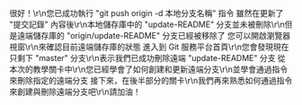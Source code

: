 很好！\r\n您已成功執行 "git push origin -d 本地分支名稱" 指令
雖然在更新了 "提交記錄" 內容後\r\n本地儲存庫中的 "update-README" 分支並未被刪除\r\n但是遠端儲存庫的 "origin/update-README" 分支已經被移除了
您可以開啟瀏覽器視窗\r\n來確認目前遠端儲存庫的狀態
進入到 Git 服務平台首頁\r\n您會發現現在只剩下 "master" 分支\r\n表示我們已成功刪除遠端 "update-README" 分支
從本次的教學關卡中\r\n您已經學會了如何創建和更新遠端分支\r\n並學會通過指令來刪除指定的遠端分支
接下來，在後半部分的關卡\r\n我們再來熟悉如何通過指令來創建與刪除遠端分支吧\r\n請加油！
